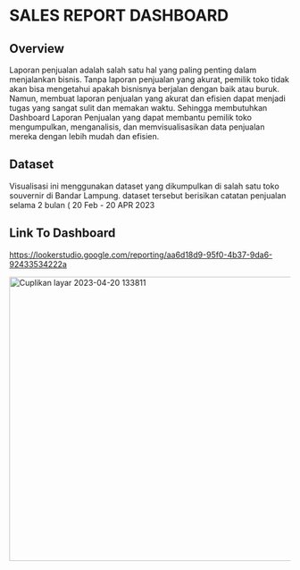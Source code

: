 # SALES REPORT DASHBOARD

## Overview

Laporan penjualan adalah salah satu hal yang paling penting dalam menjalankan bisnis. Tanpa laporan penjualan yang akurat, pemilik toko tidak akan bisa mengetahui apakah bisnisnya berjalan dengan baik atau buruk. Namun, membuat laporan penjualan yang akurat dan efisien dapat menjadi tugas yang sangat sulit dan memakan waktu. Sehingga membutuhkan Dashboard Laporan Penjualan yang dapat membantu pemilik toko mengumpulkan, menganalisis, dan memvisualisasikan data penjualan mereka dengan lebih mudah dan efisien.

## Dataset
Visualisasi ini menggunakan dataset yang dikumpulkan di salah satu toko souvernir di Bandar Lampung. dataset tersebut berisikan catatan penjualan selama 2 bulan ( 20 Feb - 20 APR 2023

## Link To Dashboard

https://lookerstudio.google.com/reporting/aa6d18d9-95f0-4b37-9da6-92433534222a

<img width="509" alt="Cuplikan layar 2023-04-20 133811" src="https://user-images.githubusercontent.com/110281101/233280143-844a89a8-0b76-4692-9ca4-cbec899c2515.png">
